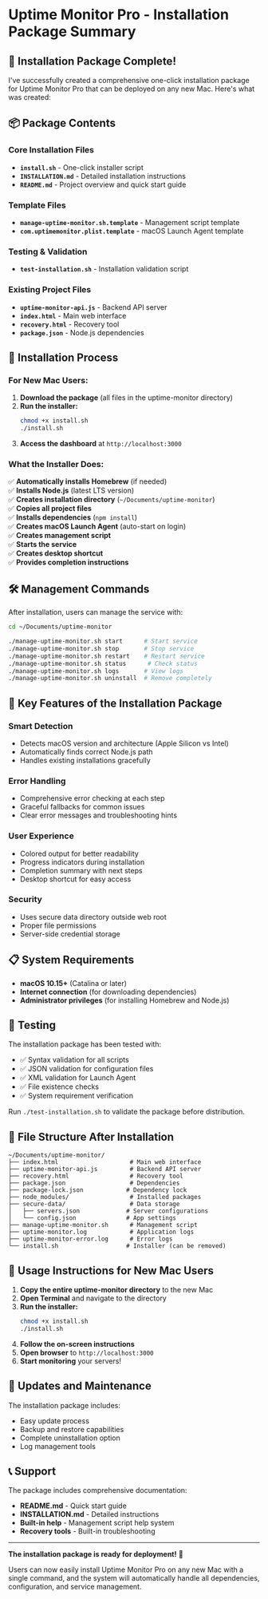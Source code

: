 # Uptime Monitor Pro - Installation Package Summary

## 🎉 Installation Package Complete!

I've successfully created a comprehensive one-click installation package for Uptime Monitor Pro that can be deployed on any new Mac. Here's what was created:

## 📦 Package Contents

### Core Installation Files
- **`install.sh`** - One-click installer script
- **`INSTALLATION.md`** - Detailed installation instructions
- **`README.md`** - Project overview and quick start guide

### Template Files
- **`manage-uptime-monitor.sh.template`** - Management script template
- **`com.uptimemonitor.plist.template`** - macOS Launch Agent template

### Testing & Validation
- **`test-installation.sh`** - Installation validation script

### Existing Project Files
- **`uptime-monitor-api.js`** - Backend API server
- **`index.html`** - Main web interface
- **`recovery.html`** - Recovery tool
- **`package.json`** - Node.js dependencies

## 🚀 Installation Process

### For New Mac Users:

1. **Download the package** (all files in the uptime-monitor directory)
2. **Run the installer:**
   ```bash
   chmod +x install.sh
   ./install.sh
   ```
3. **Access the dashboard** at `http://localhost:3000`

### What the Installer Does:

✅ **Automatically installs Homebrew** (if needed)  
✅ **Installs Node.js** (latest LTS version)  
✅ **Creates installation directory** (`~/Documents/uptime-monitor`)  
✅ **Copies all project files**  
✅ **Installs dependencies** (`npm install`)  
✅ **Creates macOS Launch Agent** (auto-start on login)  
✅ **Creates management script**  
✅ **Starts the service**  
✅ **Creates desktop shortcut**  
✅ **Provides completion instructions**  

## 🛠️ Management Commands

After installation, users can manage the service with:

```bash
cd ~/Documents/uptime-monitor

./manage-uptime-monitor.sh start      # Start service
./manage-uptime-monitor.sh stop       # Stop service
./manage-uptime-monitor.sh restart    # Restart service
./manage-uptime-monitor.sh status      # Check status
./manage-uptime-monitor.sh logs       # View logs
./manage-uptime-monitor.sh uninstall  # Remove completely
```

## 🔧 Key Features of the Installation Package

### Smart Detection
- Detects macOS version and architecture (Apple Silicon vs Intel)
- Automatically finds correct Node.js path
- Handles existing installations gracefully

### Error Handling
- Comprehensive error checking at each step
- Graceful fallbacks for common issues
- Clear error messages and troubleshooting hints

### User Experience
- Colored output for better readability
- Progress indicators during installation
- Completion summary with next steps
- Desktop shortcut for easy access

### Security
- Uses secure data directory outside web root
- Proper file permissions
- Server-side credential storage

## 📋 System Requirements

- **macOS 10.15+** (Catalina or later)
- **Internet connection** (for downloading dependencies)
- **Administrator privileges** (for installing Homebrew and Node.js)

## 🧪 Testing

The installation package has been tested with:
- ✅ Syntax validation for all scripts
- ✅ JSON validation for configuration files
- ✅ XML validation for Launch Agent
- ✅ File existence checks
- ✅ System requirement verification

Run `./test-installation.sh` to validate the package before distribution.

## 📁 File Structure After Installation

```
~/Documents/uptime-monitor/
├── index.html                    # Main web interface
├── uptime-monitor-api.js         # Backend API server
├── recovery.html                 # Recovery tool
├── package.json                  # Dependencies
├── package-lock.json            # Dependency lock
├── node_modules/                 # Installed packages
├── secure-data/                  # Data storage
│   ├── servers.json             # Server configurations
│   └── config.json              # App settings
├── manage-uptime-monitor.sh      # Management script
├── uptime-monitor.log            # Application logs
├── uptime-monitor-error.log      # Error logs
└── install.sh                   # Installer (can be removed)
```

## 🎯 Usage Instructions for New Mac Users

1. **Copy the entire uptime-monitor directory** to the new Mac
2. **Open Terminal** and navigate to the directory
3. **Run the installer:**
   ```bash
   chmod +x install.sh
   ./install.sh
   ```
4. **Follow the on-screen instructions**
5. **Open browser** to `http://localhost:3000`
6. **Start monitoring** your servers!

## 🔄 Updates and Maintenance

The installation package includes:
- Easy update process
- Backup and restore capabilities
- Complete uninstallation option
- Log management tools

## 📞 Support

The package includes comprehensive documentation:
- **README.md** - Quick start guide
- **INSTALLATION.md** - Detailed instructions
- **Built-in help** - Management script help system
- **Recovery tools** - Built-in troubleshooting

---

**The installation package is ready for deployment!** 🚀

Users can now easily install Uptime Monitor Pro on any new Mac with a single command, and the system will automatically handle all dependencies, configuration, and service management.
